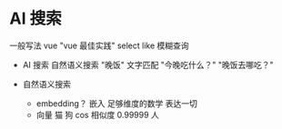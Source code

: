 # AI 搜索
一般写法 vue "vue 最佳实践"
select like 模糊查询

- AI 搜索 自然语义搜索
  "晚饭" 文字匹配
  "今晚吃什么？"
  "晚饭去哪吃？"

- 自然语义搜索
  - embedding？  嵌入
    足够维度的数学 表达一切
  - 向量
    猫  狗 cos 相似度  0.99999
    人  
    
